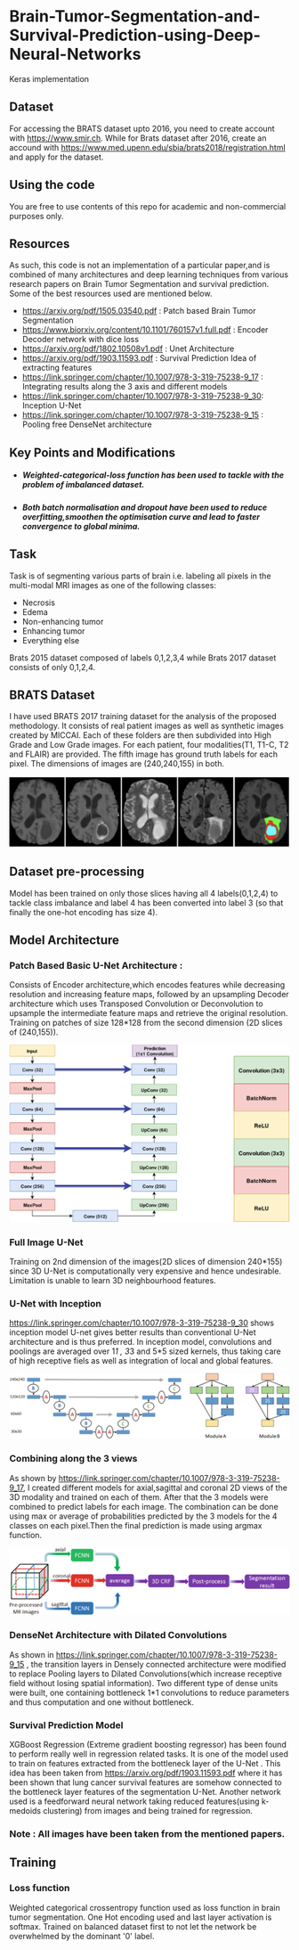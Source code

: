 # Brain-Tumor-Segmentation-and-Survival-Prediction-using-Deep-Neural-Networks

Keras implementation

## Dataset
For accessing the BRATS dataset upto 2016, you need to create account with https://www.smir.ch. While for Brats dataset after 2016, create an accound with https://www.med.upenn.edu/sbia/brats2018/registration.html and apply for the dataset.

## Using the code
You are free to use contents of this repo for academic and non-commercial purposes only.

## Resources
As such, this code is not an implementation of a particular paper,and is combined of many architectures and deep learning techniques from various research papers on Brain Tumor Segmentation and survival prediction. Some of the best resources used are mentioned below.

- https://arxiv.org/pdf/1505.03540.pdf : Patch based Brain Tumor Segmentation
- https://www.biorxiv.org/content/10.1101/760157v1.full.pdf : Encoder Decoder network with dice loss
- https://arxiv.org/pdf/1802.10508v1.pdf : Unet Architecture
- https://arxiv.org/pdf/1903.11593.pdf : Survival Prediction Idea of extracting features
- https://link.springer.com/chapter/10.1007/978-3-319-75238-9_17 : Integrating results along the 3 axis and different models
- https://link.springer.com/chapter/10.1007/978-3-319-75238-9_30: Inception U-Net
- https://link.springer.com/chapter/10.1007/978-3-319-75238-9_15 : Pooling free DenseNet architecture


## Key Points and Modifications
- #####  Weighted-categorical-loss function has been used to tackle with the problem of imbalanced dataset.
- ##### Both batch normalisation and dropout have been used to reduce overfitting,smoothen the optimisation curve and lead to faster convergence to global minima.


## Task
Task is of segmenting various parts of brain i.e. labeling all pixels in the multi-modal MRI images as one of the following classes:
- Necrosis
- Edema
- Non-enhancing tumor
- Enhancing tumor 
- Everything else

Brats 2015 dataset composed of labels 0,1,2,3,4 while Brats 2017 dataset consists of only 0,1,2,4.

## BRATS Dataset 
I have used BRATS 2017 training dataset for the analysis of the proposed methodology. It consists of real patient images as well as synthetic images created by MICCAI. Each of these folders are then subdivided into High Grade and Low Grade images. For each patient, four modalities(T1, T1-C, T2 and FLAIR) are provided. The fifth image has ground truth labels for each pixel. The dimensions of images are (240,240,155) in both.

![](Captures/Dataset.png)


## Dataset pre-processing 
Model has been trained on only those slices having all 4 labels(0,1,2,4) to tackle class imbalance and label 4 has been converted into label 3 (so that finally the one-hot encoding has size 4).

## Model Architecture 
### Patch Based Basic U-Net Architecture :
Consists of Encoder architecture,which encodes features while decreasing resolution and increasing feature maps, followed by an upsampling Decoder architecture which uses Transposed Convolution or Deconvolution to upsample the intermediate feature maps and retrieve the original resolution. 
Training on patches of size 128*128 from the second dimension (2D slices of (240,155)).

![](Captures/U-net.png)


### Full Image U-Net
Training on 2nd dimension of the images(2D slices of dimension 240*155) since 3D U-Net is computationally very expensive and hence undesirable. Limitation is unable to learn 3D neighbourhood features.

### U-Net with Inception
https://link.springer.com/chapter/10.1007/978-3-319-75238-9_30 shows inception model U-net gives better results than conventional U-Net architecture and is thus preferred. In inception model, convolutions and poolings are averaged over 1*1 , 3*3 and 5*5 sized kernels, thus taking care of high receptive fiels as well as integration of local and global features.

![](Captures/Inception.png)



### Combining along the 3 views
As shown by https://link.springer.com/chapter/10.1007/978-3-319-75238-9_17, I created different models for axial,sagittal and coronal 2D views of the 3D modality and trained on each of them. After that the 3 models were combined to predict labels for each image. The combination can be done using max or average of probabilities predicted by the 3 models for the 4 classes on each pixel.Then the final prediction is made using argmax function.

![](Captures/ensembling.png)


### DenseNet Architecture with Dilated Convolutions
As shown in https://link.springer.com/chapter/10.1007/978-3-319-75238-9_15 , the transition layers in Densely connected architecture were modified to replace Pooling layers to Dilated Convolutions(which increase receptive field without losing spatial information). Two different type of dense units were built, one containing bottleneck 1*1 convolutions to reduce parameters and thus computation and one without bottleneck.


### Survival Prediction Model
XGBoost Regression (Extreme gradient boosting regressor) has been found to perform really well in regression related tasks. It is one of the model used to train on features extracted from the bottleneck layer of the U-Net . This idea has been taken from https://arxiv.org/pdf/1903.11593.pdf where it has been shown that lung cancer survival features are somehow connected to the bottleneck layer features of the segmentation U-Net. Another network used is a feedforward neural network taking reduced features(using k-medoids clustering) from images and being trained for regression. 


### Note : All images have been taken from the mentioned papers.

## Training
### Loss function
Weighted categorical crossentropy function used as loss function in  brain tumor segmentation. One Hot encoding used and last layer activation is softmax. Trained on balanced dataset first to not let the network be overwhelmed by the dominant '0' label.
   

